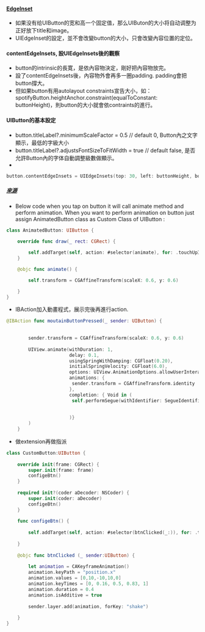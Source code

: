 #### [EdgeInset](http://shinancao.cn/2016/12/15/iOS-UIButton-EdgeInsets/)
- 如果没有给UIButton的宽和高一个固定值，那么UIButon的大小将自动调整为正好放下title和image。
- UIEdgeInset的設定，並不會改變button的大小，只會改變內容位置的定位。


#### contentEdgeInsets, 設UIEdgeInsets後的觀察
- button的intrinsic的長寛，是依內容物決定，剛好把內容物放完。
- 設了contentEdgeInsets後，內容物外會再多一圈padding. padding會把button撐大。
- 但如果button有用autolayout constraints宣告大小，如：spotifyButton.heightAnchor.constraint(equalToConstant: buttonHeight)，則button的大小就會依contraints的進行。


#### UIButton的基本設定
- button.titleLabel?.minimumScaleFactor = 0.5 // default 0, Button內之文字顯示，最低的字級大小
- button.titleLabel?.adjustsFontSizeToFitWidth = true // default false, 是否允許Button內的字体自動調整級數做顯示。
- 



```Swift
button.contentEdgeInsets = UIEdgeInsets(top: 30, left: buttonHeight, bottom: 30, right: buttonHeight)
```

##### [來源](https://stackoverflow.com/questions/51150926/custom-uibutton-class-with-animation-swift)


- Below code when you tap on button it will call animate method and perform animation. 
When you want to perform animation on button just assign AnimatedButton class as Custom Class of UIButton :
```Swift
class AnimatedButton: UIButton {

    override func draw(_ rect: CGRect) {

        self.addTarget(self, action: #selector(animate), for: .touchUpInside)
    }

    @objc func animate() {

        self.transform = CGAffineTransform(scaleX: 0.6, y: 0.6)

    }
}
```

- IBAction加入動畫程式，展示完後再進行action.
```Swift
@IBAction func moutainButtonPressed(_ sender: UIButton) {
        
        
        sender.transform = CGAffineTransform(scaleX: 0.6, y: 0.6)
        
        UIView.animate(withDuration: 1,
                       delay: 0.1,
                       usingSpringWithDamping: CGFloat(0.20),
                       initialSpringVelocity: CGFloat(6.0),
                       options: UIView.AnimationOptions.allowUserInteraction,
                       animations: {
                        sender.transform = CGAffineTransform.identity
                       },
                       completion: { Void in (
                        self.performSegue(withIdentifier: SegueIdentifier.WalkProToTopicsTVC, sender: self)
                        
                       
                       )}
        )
    }
```

- 做extension再做指派
```Swift
class CustomButton:UIButton {
    
    override init(frame: CGRect) {
        super.init(frame: frame)
        configeBtn()
    }
    
    required init?(coder aDecoder: NSCoder) {
        super.init(coder: aDecoder)
        configeBtn()
    }
    
    func configeBtn() {
        
        self.addTarget(self, action: #selector(btnClicked(_:)), for: .touchUpInside)
        
    }
    
    @objc func btnClicked (_ sender:UIButton) {
        
        let animation = CAKeyframeAnimation()
        animation.keyPath = "position.x"
        animation.values = [0,10,-10,10,0]
        animation.keyTimes = [0, 0.16, 0.5, 0.83, 1]
        animation.duration = 0.4
        animation.isAdditive = true
        
        sender.layer.add(animation, forKey: "shake")
        
    }
}
```

